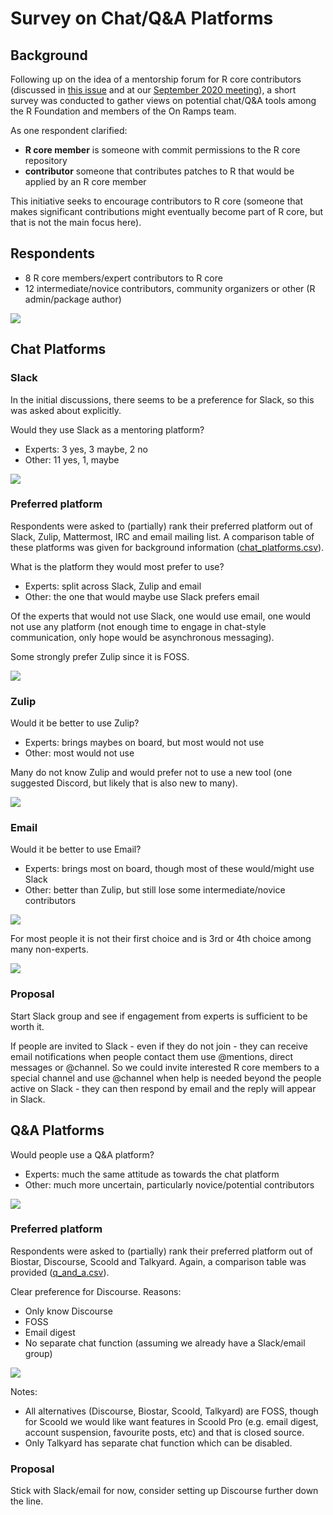 Survey on Chat/Q\&A Platforms
================

## Background

Following up on the idea of a mentorship forum for R core contributors
(discussed in [this
issue](https://github.com/forwards/rcontribution/issues/5) and at our
[September 2020
meeting](https://github.com/forwards/rcontribution/blob/master/team_minutes/2020-09-08.md)),
a short survey was conducted to gather views on potential chat/Q\&A
tools among the R Foundation and members of the On Ramps team.

As one respondent clarified:

  - **R core member** is someone with commit permissions to the R core
    repository
  - **contributor** someone that contributes patches to R that would be
    applied by an R core member

This initiative seeks to encourage contributors to R core (someone that
makes significant contributions might eventually become part of R core,
but that is not the main focus here).

## Respondents

  - 8 R core members/expert contributors to R core
  - 12 intermediate/novice contributors, community organizers or other
    (R admin/package author)

![](chat_and_q_and_a_platforms_survey_files/figure-gfm/about-1.png)<!-- -->

## Chat Platforms

### Slack

In the initial discussions, there seems to be a preference for Slack, so
this was asked about explicitly.

Would they use Slack as a mentoring platform?

  - Experts: 3 yes, 3 maybe, 2 no
  - Other: 11 yes, 1, maybe

![](chat_and_q_and_a_platforms_survey_files/figure-gfm/slack-1.png)<!-- -->

### Preferred platform

Respondents were asked to (partially) rank their preferred platform out
of Slack, Zulip, Mattermost, IRC and email mailing list. A comparison
table of these platforms was given for background information
([chat\_platforms.csv](chat_platforms.csv)).

What is the platform they would most prefer to use?

  - Experts: split across Slack, Zulip and email
  - Other: the one that would maybe use Slack prefers email

Of the experts that would not use Slack, one would use email, one would
not use any platform (not enough time to engage in chat-style
communication, only hope would be asynchronous messaging).

Some strongly prefer Zulip since it is FOSS.

![](chat_and_q_and_a_platforms_survey_files/figure-gfm/preferred-1.png)<!-- -->

### Zulip

Would it be better to use Zulip?

  - Experts: brings maybes on board, but most would not use
  - Other: most would not use

Many do not know Zulip and would prefer not to use a new tool (one
suggested Discord, but likely that is also new to many).

![](chat_and_q_and_a_platforms_survey_files/figure-gfm/zulip-1.png)<!-- -->

### Email

Would it be better to use Email?

  - Experts: brings most on board, though most of these would/might use
    Slack
  - Other: better than Zulip, but still lose some intermediate/novice
    contributors

![](chat_and_q_and_a_platforms_survey_files/figure-gfm/email-1.png)<!-- -->

For most people it is not their first choice and is 3rd or 4th choice
among many non-experts.

![](chat_and_q_and_a_platforms_survey_files/figure-gfm/email_rank-1.png)<!-- -->

### Proposal

Start Slack group and see if engagement from experts is sufficient to be
worth it.

If people are invited to Slack - even if they do not join - they can
receive email notifications when people contact them use @mentions,
direct messages or @channel. So we could invite interested R core
members to a special channel and use @channel when help is needed beyond
the people active on Slack - they can then respond by email and the
reply will appear in Slack.

## Q\&A Platforms

Would people use a Q\&A platform?

  - Experts: much the same attitude as towards the chat platform
  - Other: much more uncertain, particularly novice/potential
    contributors

![](chat_and_q_and_a_platforms_survey_files/figure-gfm/q-and-a-1.png)<!-- -->

### Preferred platform

Respondents were asked to (partially) rank their preferred platform out
of Biostar, Discourse, Scoold and Talkyard. Again, a comparison table
was provided ([q\_and\_a.csv](chat_platforms.csv)).

Clear preference for Discourse. Reasons:

  - Only know Discourse
  - FOSS
  - Email digest
  - No separate chat function (assuming we already have a Slack/email
    group)

![](chat_and_q_and_a_platforms_survey_files/figure-gfm/preferred-q_and_a-1.png)<!-- -->

Notes:

  - All alternatives (Discourse, Biostar, Scoold, Talkyard) are FOSS,
    though for Scoold we would like want features in Scoold Pro
    (e.g. email digest, account suspension, favourite posts, etc) and
    that is closed source.
  - Only Talkyard has separate chat function which can be disabled.

### Proposal

Stick with Slack/email for now, consider setting up Discourse further
down the line.
